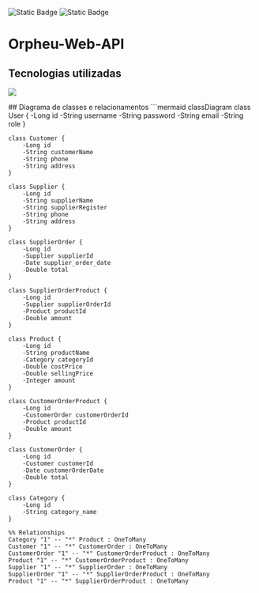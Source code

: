 ![Static Badge](https://img.shields.io/badge/Deploy-none-red)
![Static Badge](https://img.shields.io/badge/Status-in_progress-orange)
# Orpheu-Web-API
## Tecnologias utilizadas
<p align="left">
  <a href="https://skillicons.dev">
    <img src="https://skillicons.dev/icons?i=java,hibernate,spring&theme=dark" />
  </a>
</p>
## Diagrama de classes e relacionamentos
```mermaid
classDiagram
    class User {
        -Long id
        -String username
        -String password
        -String email
        -String role
    }

    class Customer {
        -Long id
        -String customerName
        -String phone
        -String address
    }

    class Supplier {
        -Long id
        -String supplierName
        -String supplierRegister
        -String phone
        -String address
    }

    class SupplierOrder {
        -Long id
        -Supplier supplierId
        -Date supplier_order_date
        -Double total
    }

    class SupplierOrderProduct {
        -Long id
        -Supplier supplierOrderId
        -Product productId
        -Double amount
    }

    class Product {
        -Long id
        -String productName
        -Category categoryId
        -Double costPrice
        -Double sellingPrice
        -Integer amount
    }

    class CustomerOrderProduct {
        -Long id
        -CustomerOrder customerOrderId
        -Product productId
        -Double amount
    }

    class CustomerOrder {
        -Long id
        -Customer customerId
        -Date customerOrderDate
        -Double total
    }

    class Category {
        -Long id
        -String category_name
    }

    %% Relationships
    Category "1" -- "*" Product : OneToMany
    Customer "1" -- "*" CustomerOrder : OneToMany
    CustomerOrder "1" -- "*" CustomerOrderProduct : OneToMany
    Product "1" -- "*" CustomerOrderProduct : OneToMany
    Supplier "1" -- "*" SupplierOrder : OneToMany
    SupplierOrder "1" -- "*" SupplierOrderProduct : OneToMany
    Product "1" -- "*" SupplierOrderProduct : OneToMany
